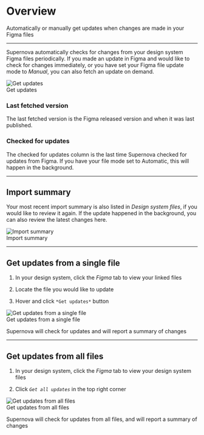 
# Overview

Automatically or manually get updates when changes 
are made in your Figma files

---

Supernova automatically checks for changes from your design system Figma files periodically. If you made an update in Figma and would like to check for changes immediately, or you have set your Figma file update mode to *Manual*, you can also fetch an update on demand. 

  
![Get updates](https://studio-assets.supernova.io/design-systems/6475/1c2acd08-f638-4c2d-99f2-f41f7c7a34a5.png?Expires=1972252800&Policy=eyJTdGF0ZW1lbnQiOlt7IlJlc291cmNlIjoiaHR0cHM6Ly9zdHVkaW8tYXNzZXRzLnN1cGVybm92YS5pby9kZXNpZ24tc3lzdGVtcy82NDc1LzFjMmFjZDA4LWY2MzgtNGMyZC05OWYyLWY0MWY3YzdhMzRhNS5wbmciLCJDb25kaXRpb24iOnsiRGF0ZUxlc3NUaGFuIjp7IkFXUzpFcG9jaFRpbWUiOjE5NzIyNTI4MDB9fX1dfQ__&Signature=fN7ZxsgBYbKW9qI0Fp~kzWRMtg2SLXI4ofLp2mWE09OtlaGKWJ2xReWPhtJIHxTWdie7pzcYV66vNhmcbqVNHRrRw5O6zGQs~NKqDDJSfqAhn5BdFpAt-P4Fq~gtRXPmmo2E6FPXBhE9MRtJm3gCPMYrl6kwdWj2FiE3Fak9IhVbvFfcXmeg2Vc-biwEp7c0feHVCGvjypoZxRdXT50cDebA2jlsgccJC6gJZorDk099MMErhjP9~O7cTuYNL8U1RkH5XIQKeZa9y5rA2t0EDemhICEYOAPt-NjwOeBIWp45qTwr1th7YzZLc7fsXN-0OvB7TRYZzjJve32hP6B~XQ__&Key-Pair-Id=APKAJGK34LCCAUR7N6LA)  
Get updates  


### Last fetched version

The last fetched version is the Figma released version and when it was last published.

### Checked for updates

The checked for updates column is the last time Supernova checked for updates from Figma. If you have your file mode set to Automatic, this will happen in the background.

---

## Import summary

Your most recent import summary is also listed in *Design system files*, if you would like to review it again. If the update happened in the background, you can also review the latest changes here.

  
![Import summary](https://studio-assets.supernova.io/design-systems/6475/14e81276-a0de-4c4d-9986-6f805c190b6b.png?Expires=1972252800&Policy=eyJTdGF0ZW1lbnQiOlt7IlJlc291cmNlIjoiaHR0cHM6Ly9zdHVkaW8tYXNzZXRzLnN1cGVybm92YS5pby9kZXNpZ24tc3lzdGVtcy82NDc1LzE0ZTgxMjc2LWEwZGUtNGM0ZC05OTg2LTZmODA1YzE5MGI2Yi5wbmciLCJDb25kaXRpb24iOnsiRGF0ZUxlc3NUaGFuIjp7IkFXUzpFcG9jaFRpbWUiOjE5NzIyNTI4MDB9fX1dfQ__&Signature=VXaSRQwPu69NqHAbt97ze2a~n48hJEwg~gdq6hFKuXfsb3FeSN4t5AXCJN3r4LEhRVgBDQHRcsORplY9uvQpuN-JeEJ~uRU2f-4HSfW1yQbRyIjsTfIIdXYqO783HW6fnu-QmxrX5hfAXu0Vs--AqHvrroEXt1qwKA8r2fitnwj8aSBX2nyTgMS-wI3faSOofIHiSBldJbPYHGFCNdwxCHwb0s7INQoa36Cu2kObD~iwLvxUn6-g1ffl6R5Z7I6d50vhn8jmnmk6JF0lIIb4pbqdfLx2jZElJ7UFNTWKj8hHYz28qFtZUsJ9VuereSA5Y4yPRogYYSR4zrE9MqCkGQ__&Key-Pair-Id=APKAJGK34LCCAUR7N6LA)  
Import summary  


---

## Get updates from a single file

1. In your design system, click the *Figma* tab to view your linked files

1. Locate the file you would like to update

1. Hover and click `*Get updates*` button

  
![Get updates from a single file](https://studio-assets.supernova.io/design-systems/6475/0ec50e44-0585-4064-a844-95efc82cf2ff.png?Expires=1972252800&Policy=eyJTdGF0ZW1lbnQiOlt7IlJlc291cmNlIjoiaHR0cHM6Ly9zdHVkaW8tYXNzZXRzLnN1cGVybm92YS5pby9kZXNpZ24tc3lzdGVtcy82NDc1LzBlYzUwZTQ0LTA1ODUtNDA2NC1hODQ0LTk1ZWZjODJjZjJmZi5wbmciLCJDb25kaXRpb24iOnsiRGF0ZUxlc3NUaGFuIjp7IkFXUzpFcG9jaFRpbWUiOjE5NzIyNTI4MDB9fX1dfQ__&Signature=GF5g3TlAHAb5y4Xkn6K297OyS~Cv2q4c~xH3VL3~AvrvYE2H8Eo~FIe5XIdlpKmK5F4-~bDdo9i1-JTetubTNhEzaG9BbhJJOrtmoV1GvPF1E3bEn1YzKDX1W5BohxEPvEWDijqTuqUiCCO2WWS8jI4xmYIY~hjk3VICR5s3TowiQJjFE77vmmn0jYId7tgE~VyV0TNugaBL8V5TFTGq7q-E1rGiICR7O5lyMZ4-zbvw-FWjDcSefFFJFw~A-~i1GsgBZkBxeXdRRsOWtiLubvVeNlGvXYlAv40gjmnKjWdic8oIvyYTXUS0-eOhGVPQGDoC1o6Of3efwWmuToMi1g__&Key-Pair-Id=APKAJGK34LCCAUR7N6LA)  
Get updates from a single file  


Supernova will check for updates and will report a summary of changes

---

## Get updates from all files

1. In your design system, click the *Figma* tab to view your design system files

1. Click *`Get all updates`* in the top right corner

  
![Get updates from all files](https://studio-assets.supernova.io/design-systems/6475/a873f43a-f7e9-4c53-ad94-300daee4ab09.png?Expires=1972252800&Policy=eyJTdGF0ZW1lbnQiOlt7IlJlc291cmNlIjoiaHR0cHM6Ly9zdHVkaW8tYXNzZXRzLnN1cGVybm92YS5pby9kZXNpZ24tc3lzdGVtcy82NDc1L2E4NzNmNDNhLWY3ZTktNGM1My1hZDk0LTMwMGRhZWU0YWIwOS5wbmciLCJDb25kaXRpb24iOnsiRGF0ZUxlc3NUaGFuIjp7IkFXUzpFcG9jaFRpbWUiOjE5NzIyNTI4MDB9fX1dfQ__&Signature=VjDHLscWgMBgw1jvnswWj43vXQzinktriaaMh2u~uAVcHsNiUgMWjVe2q4VaTeJOSrFwp3IbiDoz8POZmbLISlZyaJqjrOBNb-zrkXBw5TDCwYsf30ttEhTUETyZXP1LHblka6eC1LFURE73Xmt0Xan02-1OmpZisg5MJaMv9uSIQ8JXBWQdhWMLs7mmK30S0fs~~G~IB1vJrxb49om3AlpOnSUY~AMPt6tBp1-6MMuDQ~mZhEXlzjv3jo9TpyLXpaKbAxP1brCLeAlthtci0MAfTcxiwULmM9ikerwBr-f9271cIDLJ5swB3ehk7DQWIhHSKWHH4e0sbra4~wMjrQ__&Key-Pair-Id=APKAJGK34LCCAUR7N6LA)  
Get updates from all files  


Supernova will check for updates from all files, and will report a summary of changes